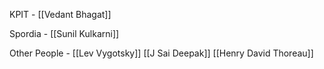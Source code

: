 

KPIT - 
[[Vedant Bhagat]]


Spordia - 
[[Sunil Kulkarni]]


Other People - 
[[Lev Vygotsky]]
[[J Sai Deepak]]
[[Henry David Thoreau]]

